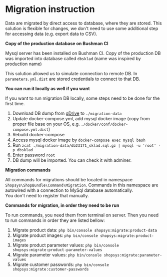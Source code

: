 # Migration instruction

Data are migrated by direct access to database, where they are stored.
This solution is flexible for changes, we don't need to use some
additional step for accessing data (e.g. export data to CSV).

**Copy of the production database on Bushman CI**

Mysql server has been installed on Bushman CI. Copy of the production DB was imported
into database called `dbsklad` (name was inspired by production name)

This solution allowed us to simulate connection to remote DB. In `parameters.yml.dist`
are stored credentials to connect to that DB.

**You can run it locally as well if you want**

If you want to run migration DB locally, some steps need to be done for the first time.

1. Download DB dump from [gDrive](https://drive.google.com/open?id=1hs3gjRCqfS6NTpBx3O7guDqQpPZF_LpQ) to `./migration-data`
2. Update docker-compose.yml, add mysql docker image (copy from proper file base on your OS, e.g. `./docker/conf/docker-compose.yml.dist`)
3. Rebuild docker-compose
4. Access mysql docker image by `docker-compose exec mysql bash`
5. Run `zcat ./migration-data/db23171_sklad.sql.gz | mysql -u 'root' -p dbsklad`
6. Enter password `root`
7. DB dump will be imported. You can check it with adminer.

**Migration commands**

All commands for migrations should be located in namespace `Shopsys\ShopBundle\Command\Migration`.
Commands in this namespace are autowired with a connection to MySql database automatically.  
You don't need to register that manually.

**Commands for migration, in order they need to be run**

To run commands, you need them from terminal on server. Then you need to run commands in order they are
listed bellow:

1. Migrate product data: `php bin/console shopsys:migrate:product-data`
2. Migrate product images: `php bin/console shopsys:migrate:product-images`
3. Migrate product parameter values: `php bin/console shopsys:migrate:product-parameter-values`
4. Migrate parameter values: `php bin/console shopsys:migrate:parameter-values`
5. Migrate customer passwords: `php bin/console shopsys:migrate:customer-passwords`
